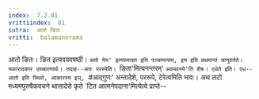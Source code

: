 ```yaml
---
index:  7.2.81
vrittiindex:  81
sutra:  आतो ङितः
vritti:  balamanorama 
---
```


आतो ङितः। ङित इत्यवयवषष्ठी। `अतो येय' इत्यस्मादत इति पञ्चम्यन्तम्, इय इति प्रथमान्तं चानुवर्तते। यकारादकार उच्चारणार्थः। तदाह--अतः परस्येति। `ङिता'मित्यनन्तरम्' `अवयवस्ये'ति शेषः। एधेते इति। एध--आतो इति स्थिते, आकारस्य इञ्, `#आद्गुणः' अन्तादेशे, पररूपे, टेरेत्वमिति भावः। अथ लटो मध्यमपुरुषैकवचने थासादेसे कृते `टित आत्मनेपदाना'मित्येत्वे प्राप्ते-- 

